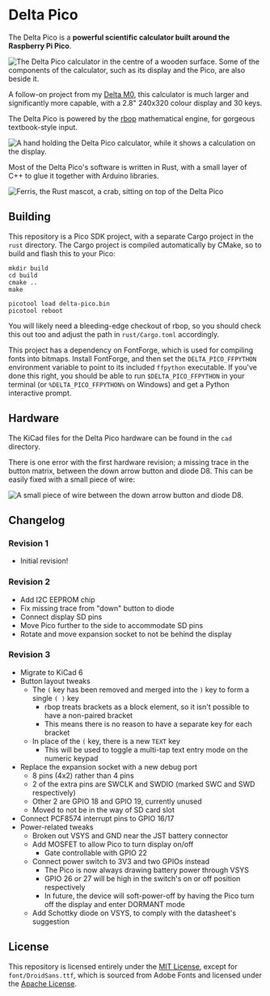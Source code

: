 # Delta Pico

The Delta Pico is a **powerful scientific calculator built around the Raspberry
Pi Pico**.

![The Delta Pico calculator in the centre of a wooden surface. Some of the
components of the calculator, such as its display and the Pico, are also beside
it.](img/table.jpg)

A follow-on project from my [Delta
M0](https://github.com/AaronC81/delta-m0), this calculator is much larger
and significantly more capable, with a 2.8" 240x320 colour display and 30 keys.

The Delta Pico is powered by the [rbop](https://github.com/AaronC81/rbop)
mathematical engine, for gorgeous textbook-style input.

![A hand holding the Delta Pico calculator, while it shows a calculation on the
display.](img/holding.jpg)

Most of the Delta Pico's software is written in Rust, with a small layer of C++
to glue it together with Arduino libraries.

![Ferris, the Rust mascot, a crab, sitting on top of the Delta
Pico](img/ferris.jpg)

## Building

This repository is a Pico SDK project, with a separate Cargo project in
the `rust` directory. The Cargo project is compiled automatically by CMake, so
to build and flash this to your Pico:

```
mkdir build
cd build
cmake ..
make

picotool load delta-pico.bin
picotool reboot
```

You will likely need a bleeding-edge checkout of rbop, so you should check this
out too and adjust the path in `rust/Cargo.toml` accordingly.

This project has a dependency on FontForge, which is used for compiling fonts
into bitmaps. Install FontForge, and then set the `DELTA_PICO_FFPYTHON`
environment variable to point to its included `ffpython` executable. If you've
done this right, you should be able to run `$DELTA_PICO_FFPYTHON` in your 
terminal (or `%DELTA_PICO_FFPYTHON%` on Windows) and get a Python interactive
prompt.

## Hardware

The KiCad files for the Delta Pico hardware can be found in the `cad` directory.

There is one error with the first hardware revision; a missing trace in the
button matrix, between the down arrow button and diode D8. This can be easily
fixed with a small piece of wire:

![A small piece of wire between the down arrow button and diode
D8.](img/wire-fix.png)

## Changelog
### Revision 1
- Initial revision!

### Revision 2
- Add I2C EEPROM chip
- Fix missing trace from "down" button to diode
- Connect display SD pins
- Move Pico further to the side to accommodate SD pins
- Rotate and move expansion socket to not be behind the display

### Revision 3
- Migrate to KiCad 6
- Button layout tweaks
    - The `(` key has been removed and merged into the `)` key to form a single `( )` key
        - rbop treats brackets as a block element, so it isn't possible to have a non-paired
          bracket
        - This means there is no reason to have a separate key for each bracket
    - In place of the `(` key, there is a new `TEXT` key
        - This will be used to toggle a multi-tap text entry mode on the numeric keypad
- Replace the expansion socket with a new debug port
    - 8 pins (4x2) rather than 4 pins
    - 2 of the extra pins are SWCLK and SWDIO (marked SWC and SWD respectively)
    - Other 2 are GPIO 18 and GPIO 19, currently unused
    - Moved to not be in the way of SD card slot
- Connect PCF8574 interrupt pins to GPIO 16/17
- Power-related tweaks
    - Broken out VSYS and GND near the JST battery connector
    - Add MOSFET to allow Pico to turn display on/off
        - Gate controllable with GPIO 22
    - Connect power switch to 3V3 and two GPIOs instead
        - The Pico is now always drawing battery power through VSYS
        - GPIO 26 or 27 will be high in the switch's on or off position respectively
        - In future, the device will soft-power-off by having the Pico turn off the display and
          enter DORMANT mode
    - Add Schottky diode on VSYS, to comply with the datasheet's suggestion

## License

This repository is licensed entirely under the [MIT License](LICENSE), except
for `font/DroidSans.ttf`, which is sourced from Adobe Fonts and licensed under
the [Apache License](https://fonts.adobe.com/variations/1291/eula).
